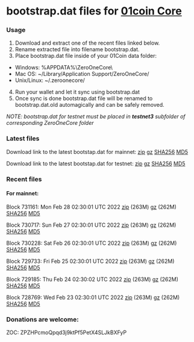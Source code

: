 # bootstrap.dat files for [01coin Core](https://01coin.io)

### Usage

1. Download and extract one of the recent files linked below.
2. Rename extracted file into filename bootstrap.dat.
3. Place bootstrap.dat file inside of your 01Coin data folder:
 - Windows: %APPDATA%\ZeroOneCore\
 - Mac OS: ~/Library/Application Support/ZeroOneCore/
 - Unix/Linux: ~/.zeroonecore/
4. Run your wallet and let it sync using bootstrap.dat
5. Once sync is done bootstrap.dat file will be renamed to bootstrap.dat.old automagically and can be safely removed.

_NOTE: bootstrap.dat for testnet must be placed in **testnet3** subfolder of corresponding ZeroOneCore folder_

### Latest files
Download link to the latest bootstap.dat for mainnet: [zip](https://files.01coin.io/mainnet/bootstrap.dat.zip) [gz](https://files.01coin.io/mainnet/bootstrap.dat.tar.gz) [SHA256](https://files.01coin.io/mainnet/sha256.txt) [MD5](https://files.01coin.io/mainnet/md5.txt)

Download link to the latest bootstap.dat for testnet: [zip](https://files.01coin.io/testnet/bootstrap.dat.zip) [gz](https://files.01coin.io/testnet/bootstrap.dat.tar.gz) [SHA256](https://files.01coin.io/testnet/sha256.txt) [MD5](https://files.01coin.io/testnet/md5.txt)

### Recent files

#### For mainnet:

Block 731161: Mon Feb 28 02:30:01 UTC 2022 [zip](https://files.01coin.io/mainnet/2022-02-28/bootstrap.dat.zip) (263M) [gz](https://files.01coin.io/mainnet/2022-02-28/bootstrap.dat.tar.gz) (262M) [SHA256](https://files.01coin.io/mainnet/2022-02-28/sha256.txt) [MD5](https://files.01coin.io/mainnet/2022-02-28/md5.txt)

Block 730717: Sun Feb 27 02:30:01 UTC 2022 [zip](https://files.01coin.io/mainnet/2022-02-27/bootstrap.dat.zip) (263M) [gz](https://files.01coin.io/mainnet/2022-02-27/bootstrap.dat.tar.gz) (262M) [SHA256](https://files.01coin.io/mainnet/2022-02-27/sha256.txt) [MD5](https://files.01coin.io/mainnet/2022-02-27/md5.txt)

Block 730228: Sat Feb 26 02:30:01 UTC 2022 [zip](https://files.01coin.io/mainnet/2022-02-26/bootstrap.dat.zip) (263M) [gz](https://files.01coin.io/mainnet/2022-02-26/bootstrap.dat.tar.gz) (262M) [SHA256](https://files.01coin.io/mainnet/2022-02-26/sha256.txt) [MD5](https://files.01coin.io/mainnet/2022-02-26/md5.txt)

Block 729733: Fri Feb 25 02:30:01 UTC 2022 [zip](https://files.01coin.io/mainnet/2022-02-25/bootstrap.dat.zip) (263M) [gz](https://files.01coin.io/mainnet/2022-02-25/bootstrap.dat.tar.gz) (262M) [SHA256](https://files.01coin.io/mainnet/2022-02-25/sha256.txt) [MD5](https://files.01coin.io/mainnet/2022-02-25/md5.txt)

Block 729185: Thu Feb 24 02:30:02 UTC 2022 [zip](https://files.01coin.io/mainnet/2022-02-24/bootstrap.dat.zip) (263M) [gz](https://files.01coin.io/mainnet/2022-02-24/bootstrap.dat.tar.gz) (262M) [SHA256](https://files.01coin.io/mainnet/2022-02-24/sha256.txt) [MD5](https://files.01coin.io/mainnet/2022-02-24/md5.txt)

Block 728769: Wed Feb 23 02:30:01 UTC 2022 [zip](https://files.01coin.io/mainnet/2022-02-23/bootstrap.dat.zip) (263M) [gz](https://files.01coin.io/mainnet/2022-02-23/bootstrap.dat.tar.gz) (262M) [SHA256](https://files.01coin.io/mainnet/2022-02-23/sha256.txt) [MD5](https://files.01coin.io/mainnet/2022-02-23/md5.txt)


### Donations are welcome:

ZOC: ZPZHPcmoQpqd3j9ktPf5PetX4SLJkBXFyP

